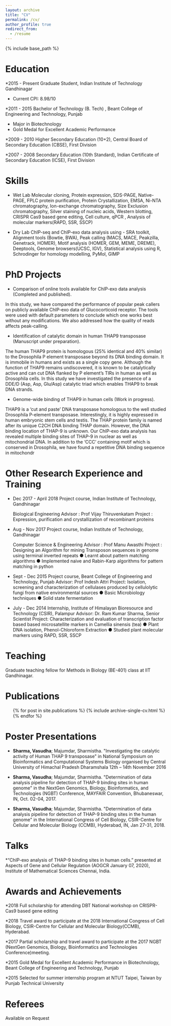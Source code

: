 ```yaml
---
layout: archive
title: "CV"
permalink: /cv/
author_profile: true
redirect_from:
  - /resume
---
```


{% include base_path %}

Education
======
*2015 - Present Graduate Student, Indian Institute of Technology Gandhinagar
  * Current CPI: 8.98/10

*2011 - 2015 Bachelor of Technology (B. Tech) , Beant College of Engineering and
Technology, Punjab
  * Major in Biotechnology
  * Gold Medal for Excellent Academic Performance

*2009 - 2010 Higher Secondary Education (10+2), Central Board of Secondary
Education (CBSE), First Division

*2007 - 2008 Secondary Education (10th Standard), Indian Certificate of Secondary
Education (ICSE), First Division

Skills
======
* Wet Lab
Molecular cloning, Protein expression, SDS-PAGE, Native-PAGE, FPLC
protein purification, Protein Crystallization, EMSA, Ni-NTA
chromatography, Ion-exchange chromatography, Size Exclusion
chromatography, Silver staining of nucleic acids, Western blotting,
CRISPR Cas9 based gene editing, Cell culture, qPCR , Analysis of
molecular markers(RAPD, SSR, SSCP)

* Dry Lab
ChIP-seq and ChIP-exo data analysis using - SRA toolkit, Alignment
tools (Bowtie, BWA), Peak calling (MACS, MACE, Peakzilla, Genetrack,
HOMER), Motif analysis (HOMER, GEM, MEME, DREME), Deeptools,
Genome browsers(UCSC, IGV),
Statistical analysis using R, Schrodinger for homology modelling, PyMol,
GIMP

PhD Projects
====

* Comparison of online tools available for ChIP-exo data analysis (Completed and published).

In this study, we have compared the performance of popular peak callers on publicly
available ChIP-exo data of Glucocorticoid receptor. The tools were used with default
parameters to conclude which one works best without any modifications. We also addressed
how the quality of reads affects peak-calling.

* Identification of catalytic domain in human THAP9 transposase (Manuscript under
preparation). 

The human THAP9 protein is homologous (25% identical and 40% similar) to the Drosophila
P element transposase beyond its DNA binding domain. It is immobile in humans and exists
as a single copy gene. Although the function of THAP9 remains undiscovered, it is known to
be catalytically active and can cut DNA flanked by P element’s TIRs in human as well as
Drosophila cells. In this study we have investigated the presence of a DDE/D (Asp, Asp,
Glu/Asp) catalytic triad which enables THAP9 to break DNA strands.

* Genome-wide binding of THAP9 in human cells (Work in progress).

THAP9 is a ‘cut and paste’ DNA transposase homologous to the well studied Drosophila
P-element transposase. Interestingly, it is highly expressed in human embryonic stem cells
and testis. The THAP protein family is named after its unique C2CH DNA binding THAP
domain. However, the DNA binding location of THAP-9 is unknown. Our ChIP-exo data
analysis has revealed multiple binding sites of THAP-9 in nuclear as well as mitochondrial
DNA. In addition to the ‘CCC’ containing motif which is conserved in Drosophila, we have
found a repetitive DNA binding sequence in mitochondr


Other Research Experience and Training 
======
* Dec 2017 - April 2018 Project course, Indian Institute of Technology, Gandhinagar 
  
  Biological Engineering
  Advisor : Prof Vijay Thiruvenkatam
  Project : Expression, purification and crystallization of recombinant proteins

* Aug - Nov 2017 Project course, Indian Institute of Technology, Gandhinagar 
  
  Computer Science & Engineering
  Advisor : Prof Manu Awasthi
  Project : Designing an Algorithm for mining Transposon sequences in genome using terminal inverted repeats
    ● Learnt about pattern matching algorithms
    ● Implemented naive and Rabin-Karp algorithms for pattern matching in python
    
* Sept - Dec 2015 Project course, Beant College of Engineering and Technology, Punjab
  Advisor: Prof Indesh Attri
  Project: Isolation, screening and characterization of cellulases produced by cellulolytic fungi from native environmental sources
    ● Basic Microbiology techniques
    ● Solid state fermentation
    
* July - Dec 2014 Internship, Institute of Himalayan Bioresource and Technology (CSIR), Palampur
  Advisor: Dr. Ram Kumar Sharma, Senior Scientist
  Project: Characterization and evaluation of transcription factor based based microsatellite markers in Camellia sinensis (tea)
    ● Plant DNA isolation, Phenol-Chloroform Extraction
    ● Studied plant molecular markers using RAPD, SSR, SSCP

Teaching
=====

Graduate teaching fellow for Methods in Biology (BE-401) class at IIT Gandhinagar.

Publications
======
  <ul>{% for post in site.publications %}
    {% include archive-single-cv.html %}
  {% endfor %}</ul>

Poster Presentations
=====
* **Sharma, Vasudha**; Majumdar, Sharmistha. "Investigating the catalytic activity of Human THAP
9 transposase" in National Symposium on Bioinformatics and Computational Systems
Biology organised by Central University of Himachal Pradesh Dharamshala 12th – 14th
November 2016

* **Sharma, Vasudha**; Majumdar, Sharmistha. "Determination of data analysis pipeline for
detection of THAP-9 binding sites in human genome" in the NextGen Genomics, Biology,
Bioinformatics, and Technologies (NGBT) Conference, MAYFAIR Convention, Bhubaneswar,
IN, Oct. 02-04, 2017.

* **Sharma, Vasudha**; Majumdar, Sharmistha. "Determination of data analysis pipeline for
detection of THAP-9 binding sites in the human genome" in the International Congress of
Cell Biology, CSIR-Centre for Cellular and Molecular Biology (CCMB), Hyderabad, IN, Jan
27-31, 2018.

Talks
=====

*“ChIP-exo analysis of THAP-9 binding sites in human cells.” presented at Aspects of Gene and
Cellular Regulation (AOGCR January 07, 2020), Institute of Mathematical Sciences Chennai, India.

Awards and Achievements
======
*2018 Full scholarship for attending DBT National workshop on CRISPR-Cas9
based gene editing

*2018 Travel award to participate at the 2018 International Congress of Cell
Biology, CSIR-Centre for Cellular and Molecular Biology(CCMB),
Hyderabad.

*2017 Partial scholarship and travel award to participate at the 2017 NGBT
(NextGen Genomics, Biology, Bioinformatics and Technologies
Conference)meeting.

*2015 Gold Medal for Excellent Academic Performance in Biotechnology,
Beant College of Engineering and Technology, Punjab

*2015 Selected for summer internship program at NTUT Taipei, Taiwan by
Punjab Technical University

Referees
=====

Available on Request
